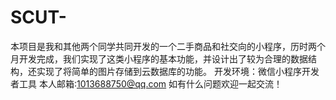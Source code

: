 # SCUT-
本项目是我和其他两个同学共同开发的一个二手商品和社交向的小程序，历时两个月开发完成，我们实现了这类小程序的基本功能，并设计出了较为合理的数据结构，还实现了将简单的图片存储到云数据库的功能。
开发环境：微信小程序开发者工具
本人邮箱:1013688750@qq.com
如有什么问题欢迎一起交流！
